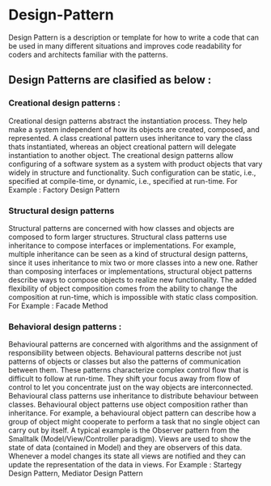 # Design-Pattern
   Design Pattern is a description or template for how to write a code that can be used in many different situations and improves code readability for coders and architects familiar with the patterns.

## Design Patterns are clasified as below :

### Creational design patterns : 
   Creational design patterns abstract the instantiation process. They help make a system independent of how its objects are created, composed, and represented. 
	A class creational pattern uses inheritance to vary the class thats instantiated, whereas an object creational pattern will delegate instantiation to another object. 
	The creational design patterns allow configuring of a software system as a system with product objects that vary widely in structure and functionality. Such configuration can be static, i.e., specified at compile-time, or dynamic, i.e., specified at run-time.
 	For Example : Factory Design Pattern
 
### Structural design patterns
   Structural patterns are concerned with how classes and objects are composed to form larger structures. 
   Structural class patterns use inheritance to compose interfaces or implementations. For example, multiple inheritance can be seen as a kind of structural design patterns, since it uses inheritance to mix two or more classes into a new one. 
   Rather than composing interfaces or implementations, structural object patterns describe ways to compose objects to realize new functionality. The added flexibility of object composition comes from the ability to change the composition at run-time, which is impossible with static class composition. 
   For Example : Facade Method
 
### Behavioral design patterns : 
   Behavioural patterns are concerned with algorithms and the assignment of responsibility between objects. Behavioural patterns describe not just patterns of objects or classes but also the patterns of communication between them. These patterns characterize complex control flow that is difficult to follow at run-time. They shift your focus away from flow of control to let you concentrate just on the way objects are interconnected.
   Behavioural class patterns use inheritance to distribute behaviour between classes.
   Behavioural object patterns use object composition rather than inheritance. For example, a behavioural object pattern can describe how a group of object might cooperate to perform a task that no single object can carry out by itself. A typical example is the Observer pattern from the Smalltalk (Model/View/Controller paradigm). Views are used to show the state of data (contained in Model) and they are observers of this data. Whenever a model changes its state all views are notified and they can update the representation of the data in views.
   For Example : Startegy Design Pattern, Mediator Design Pattern